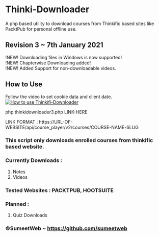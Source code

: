 # Thinki-Downloader
A php based utility to download courses from Thinkific based sites like PacktPub for personal offline use.

## Revision 3 ~ 7th January 2021

!NEW! Downloading files in Windows is now supported!  
!NEW! Chapterwise Downloading added!  
!NEW! Added Support for non-downloadable videos.  

## How to Use  

Follow the video to set cookie data and client date.
[![How to use Thinkifi-Downloader](https://img.youtube.com/vi/RqaJkuTz_5g/0.jpg)](https://www.youtube.com/watch?v=RqaJkuTz_5g)

php thinkidownloader3.php LINK-HERE 

LINK FORMAT : https://URL-OF-WEBSITE/api/course_player/v2/courses/COURSE-NAME-SLUG  

### This script only downloads enrolled courses from thinkific based website.

### Currently Downloads :  
1. Notes  
2. Videos  

### Tested Websites : PACKTPUB, HOOTSUITE   

### Planned :  
1. Quiz Downloads     
	
### ©SumeetWeb ~ https://github.com/sumeetweb

